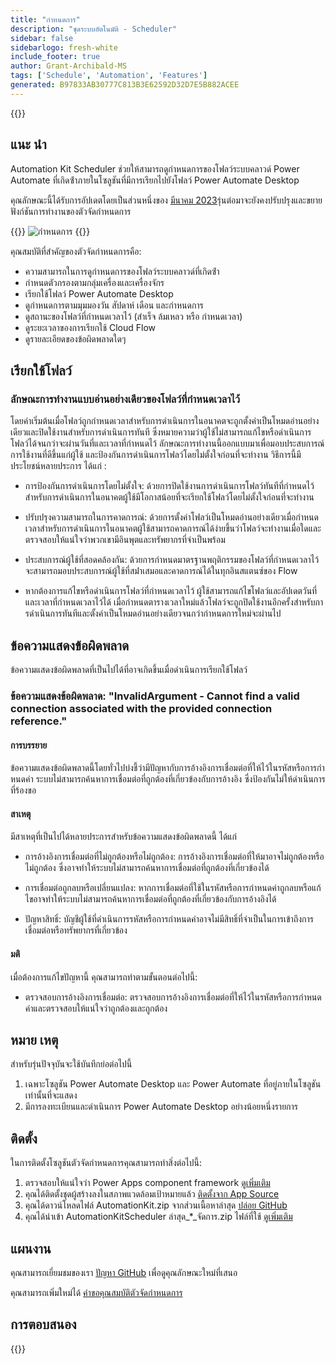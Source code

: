 ```yaml
---
title: "กำหนดการ"
description: "ชุดระบบอัตโนมัติ - Scheduler"
sidebar: false
sidebarlogo: fresh-white
include_footer: true
author: Grant-Archibald-MS
tags: ['Schedule', 'Automation', 'Features']
generated: B97833AB30777C813B3E62592D32D7E5B882ACEE
---
```


{{<toc>}}

## แนะ นำ

Automation Kit Scheduler ช่วยให้สามารถดูกําหนดการของโฟลว์ระบบคลาวด์ Power Automate ที่เกิดซ้ําภายในโซลูชันที่มีการเรียกไปยังโฟลว์ Power Automate Desktop

คุณลักษณะนี้ได้รับการอัปเดตโดยเป็นส่วนหนึ่งของ [มีนาคม 2023](/th/releases/march-2023)รุ่นต่อมาจะยังคงปรับปรุงและขยายฟังก์ชันการทํางานของตัวจัดกําหนดการ

{{<border>}}
![กำหนดการ](/images/schedule.png)
{{</border>}}

คุณสมบัติที่สําคัญของตัวจัดกําหนดการคือ:

- ความสามารถในการดูกําหนดการของโฟลว์ระบบคลาวด์ที่เกิดซ้ํา
- กําหนดตัวกรองตามกลุ่มเครื่องและเครื่องจักร
- เรียกใช้โฟลว์ Power Automate Desktop
- ดูกําหนดการตามมุมมองวัน สัปดาห์ เดือน และกําหนดการ
- ดูสถานะของโฟลว์ที่กําหนดเวลาไว้ (สําเร็จ ล้มเหลว หรือ กําหนดเวลา)
- ดูระยะเวลาของการเรียกใช้ Cloud Flow
- ดูรายละเอียดของข้อผิดพลาดใดๆ

## เรียกใช้โฟลว์

### ลักษณะการทํางานแบบอ่านอย่างเดียวของโฟลว์ที่กําหนดเวลาไว้

โดยค่าเริ่มต้นเมื่อโฟลว์ถูกกําหนดเวลาสําหรับการดําเนินการในอนาคตจะถูกตั้งค่าเป็นโหมดอ่านอย่างเดียวและปิดใช้งานสําหรับการดําเนินการทันที ซึ่งหมายความว่าผู้ใช้ไม่สามารถแก้ไขหรือดําเนินการโฟลว์ได้จนกว่าจะผ่านวันที่และเวลาที่กําหนดไว้ ลักษณะการทํางานนี้ออกแบบมาเพื่อมอบประสบการณ์การใช้งานที่ดีขึ้นแก่ผู้ใช้ และป้องกันการดําเนินการโฟลว์โดยไม่ตั้งใจก่อนที่จะทํางาน
วิธีการนี้มีประโยชน์หลายประการ ได้แก่ :

- การป้องกันการดําเนินการโดยไม่ตั้งใจ: ด้วยการปิดใช้งานการดําเนินการโฟลว์ทันทีที่กําหนดไว้สําหรับการดําเนินการในอนาคตผู้ใช้มีโอกาสน้อยที่จะเรียกใช้โฟลว์โดยไม่ตั้งใจก่อนที่จะทํางาน

- ปรับปรุงความสามารถในการคาดการณ์: ด้วยการตั้งค่าโฟลว์เป็นโหมดอ่านอย่างเดียวเมื่อกําหนดเวลาสําหรับการดําเนินการในอนาคตผู้ใช้สามารถคาดการณ์ได้ง่ายขึ้นว่าโฟลว์จะทํางานเมื่อใดและตรวจสอบให้แน่ใจว่าพวกเขามีอินพุตและทรัพยากรที่จําเป็นพร้อม

- ประสบการณ์ผู้ใช้ที่สอดคล้องกัน: ด้วยการกําหนดมาตรฐานพฤติกรรมของโฟลว์ที่กําหนดเวลาไว้ จะสามารถมอบประสบการณ์ผู้ใช้ที่สม่ําเสมอและคาดการณ์ได้ในทุกอินสแตนซ์ของ Flow

- หากต้องการแก้ไขหรือดําเนินการโฟลว์ที่กําหนดเวลาไว้ ผู้ใช้สามารถแก้ไขโฟลว์และอัปเดตวันที่และเวลาที่กําหนดเวลาไว้ได้ เมื่อกําหนดตารางเวลาใหม่แล้วโฟลว์จะถูกปิดใช้งานอีกครั้งสําหรับการดําเนินการทันทีและตั้งค่าเป็นโหมดอ่านอย่างเดียวจนกว่ากําหนดการใหม่จะผ่านไป

## ข้อความแสดงข้อผิดพลาด

ข้อความแสดงข้อผิดพลาดที่เป็นไปได้ที่อาจเกิดขึ้นเมื่อดําเนินการเรียกใช้โฟลว์

### ข้อความแสดงข้อผิดพลาด: "InvalidArgument - Cannot find a valid connection associated with the provided connection reference."

#### การบรรยาย

ข้อความแสดงข้อผิดพลาดนี้โดยทั่วไปบ่งชี้ว่ามีปัญหากับการอ้างอิงการเชื่อมต่อที่ให้ไว้ในรหัสหรือการกําหนดค่า ระบบไม่สามารถค้นหาการเชื่อมต่อที่ถูกต้องที่เกี่ยวข้องกับการอ้างอิง ซึ่งป้องกันไม่ให้ดําเนินการที่ร้องขอ

#### สาเหตุ

มีสาเหตุที่เป็นไปได้หลายประการสําหรับข้อความแสดงข้อผิดพลาดนี้ ได้แก่

- การอ้างอิงการเชื่อมต่อที่ไม่ถูกต้องหรือไม่ถูกต้อง: การอ้างอิงการเชื่อมต่อที่ให้มาอาจไม่ถูกต้องหรือไม่ถูกต้อง ซึ่งอาจทําให้ระบบไม่สามารถค้นหาการเชื่อมต่อที่ถูกต้องที่เกี่ยวข้องได้

- การเชื่อมต่อถูกลบหรือเปลี่ยนแปลง: หากการเชื่อมต่อที่ใช้ในรหัสหรือการกําหนดค่าถูกลบหรือแก้ไขอาจทําให้ระบบไม่สามารถค้นหาการเชื่อมต่อที่ถูกต้องที่เกี่ยวข้องกับการอ้างอิงได้

- ปัญหาสิทธิ์: บัญชีผู้ใช้ที่ดําเนินการรหัสหรือการกําหนดค่าอาจไม่มีสิทธิ์ที่จําเป็นในการเข้าถึงการเชื่อมต่อหรือทรัพยากรที่เกี่ยวข้อง

#### มติ

เมื่อต้องการแก้ไขปัญหานี้ คุณสามารถทําตามขั้นตอนต่อไปนี้:

- ตรวจสอบการอ้างอิงการเชื่อมต่อ: ตรวจสอบการอ้างอิงการเชื่อมต่อที่ให้ไว้ในรหัสหรือการกําหนดค่าและตรวจสอบให้แน่ใจว่าถูกต้องและถูกต้อง

## หมาย เหตุ

สําหรับรุ่นปัจจุบันจะใช้บันทึกย่อต่อไปนี้

1. เฉพาะโซลูชัน Power Automate Desktop และ Power Automate ที่อยู่ภายในโซลูชันเท่านั้นที่จะแสดง
1. มีการลงทะเบียนและดําเนินการ Power Automate Desktop อย่างน้อยหนึ่งรายการ

## ติดตั้ง

ในการติดตั้งโซลูชันตัวจัดกําหนดการคุณสามารถทําสิ่งต่อไปนี้:

1. ตรวจสอบให้แน่ใจว่า Power Apps component framework <a href="https://learn.microsoft.com/en-us/power-apps/developer/component-framework/component-framework-for-canvas-apps#enable-the-power-apps-component-framework-feature" target="_blank">ดูเพิ่มเติม</a>
1. คุณได้ติดตั้งชุดผู้สร้างลงในสภาพแวดล้อมเป้าหมายแล้ว <a href="https://appsource.microsoft.com/en-us/product/dynamics-365/microsoftpowercatarch.creatorkit1" target="_blank">ติดตั้งจาก App Source</a>
1. คุณได้ดาวน์โหลดไฟล์ AutomationKit.zip จากส่วนเนื้อหาล่าสุด <a href="https://github.com/microsoft/powercat-automation-kit/releases" target="_blank">ปล่อย GitHub</a>
1. คุณได้นําเข้า AutomationKitScheduler ล่าสุด_*_จัดการ.zip ไฟล์ที่ใช้ <a href='https://learn.microsoft.com/en-us/power-apps/maker/data-platform/import-update-export-solutions' target="_blank">ดูเพิ่มเติม</a>

## แผนงาน

คุณสามารถเยี่ยมชมของเรา <a href="https://github.com/microsoft/powercat-automation-kit/issues?q=is%3Aissue+is%3Aopen+label%3Ascheduler" target="_blank">ปัญหา GitHub</a> เพื่อดูคุณลักษณะใหม่ที่เสนอ

คุณสามารถเพิ่มใหม่ได้ <a href="https://github.com/microsoft/powercat-automation-kit/issues/new?assignees=&labels=automation-kit%2Cenhancement%2Cscheduler&template=2-automation-kit-feature.yml&title=%5BAutomation+Kit+-+Feature%5D%3A+FEATURE+TITLE" target="_blank">คําขอคุณสมบัติตัวจัดกําหนดการ</a>

## การตอบสนอง

{{<questions name="/content/th/features/scheduler.json" completed="ขอขอบคุณที่ให้ข้อเสนอแนะ" showNavigationButtons="false" locale="th">}}
